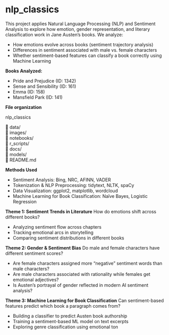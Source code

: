 # nlp_classics
This project applies Natural Language Processing (NLP) and Sentiment Analysis to explore how emotion, gender representation, and literary classification work in Jane Austen’s books. We analyze:

- How emotions evolve across books (sentiment trajectory analysis)
- Differences in sentiment associated with male vs. female characters
- Whether sentiment-based features can classify a book correctly using Machine Learning

**Books Analyzed:**

 - Pride and Prejudice (ID: 1342)
 - Sense and Sensibility (ID: 161)
 - Emma (ID: 158)
 - Mansfield Park (ID: 141)

**File organization**

nlp_classics 

📂 data/    
📂 images/   
📂 notebooks/  
📂 r_scripts/  
📂 docs/     
📂 models/  
📜 README.md    

**Methods Used**
- Sentiment Analysis: Bing, NRC, AFINN, VADER
- Tokenization & NLP Preprocessing: tidytext, NLTK, spaCy
- Data Visualization: ggplot2, matplotlib, wordcloud
- Machine Learning for Book Classification: Naïve Bayes, Logistic Regression

**Theme 1: Sentiment Trends in Literature** How do emotions shift across different books?
- Analyzing sentiment flow across chapters
- Tracking emotional arcs in storytelling
- Comparing sentiment distributions in different books

**Theme 2: Gender & Sentiment Bias** Do male and female characters have different sentiment scores?
- Are female characters assigned more “negative” sentiment words than male characters?
- Are male characters associated with rationality while females get emotional adjectives?
- Is Austen’s portrayal of gender reflected in modern AI sentiment analysis?

 **Theme 3: Machine Learning for Book Classification** Can sentiment-based features predict which book a paragraph comes from?
- Building a classifier to predict Austen book authorship
- Training a sentiment-based ML model on text excerpts
- Exploring genre classification using emotional ton
